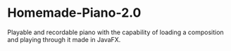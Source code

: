 # Homemade-Piano-2.0
Playable and recordable piano with the capability of loading a composition and playing through it made in JavaFX.
